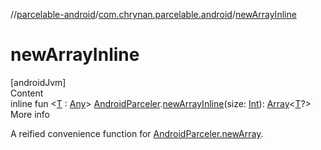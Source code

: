 //[parcelable-android](../../index.md)/[com.chrynan.parcelable.android](index.md)/[newArrayInline](new-array-inline.md)



# newArrayInline  
[androidJvm]  
Content  
inline fun <[T](new-array-inline.md) : [Any](https://kotlinlang.org/api/latest/jvm/stdlib/kotlin/-any/index.html)> [AndroidParceler](-android-parceler/index.md).[newArrayInline](new-array-inline.md)(size: [Int](https://kotlinlang.org/api/latest/jvm/stdlib/kotlin/-int/index.html)): [Array](https://kotlinlang.org/api/latest/jvm/stdlib/kotlin/-array/index.html)<[T](new-array-inline.md)?>  
More info  


A reified convenience function for [AndroidParceler.newArray](-android-parceler/new-array.md).

  



